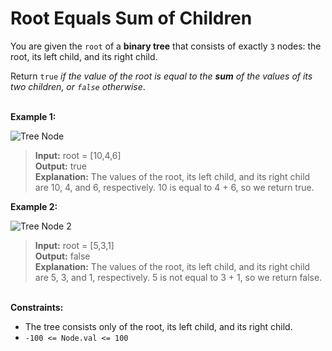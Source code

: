 # Root Equals Sum of Children

You are given the `root` of a **binary tree** that consists of exactly `3` nodes: the root, its left child, and its right child.

Return `true` *if the value of the root is equal to the **sum** of the values of its two children, or `false` otherwise*.

\
**Example 1:**

![Tree Node](https://res.cloudinary.com/fobabs/image/upload/v1693563851/data-structures-and-algorithms/tree-node_yq1p2a.png)

> **Input:** root = [10,4,6]\
> **Output:** true\
> **Explanation:** The values of the root, its left child, and its right child are 10, 4, and 6, respectively.
10 is equal to 4 + 6, so we return true.

**Example 2:**

![Tree Node 2](https://res.cloudinary.com/fobabs/image/upload/v1693563850/data-structures-and-algorithms/tree-node-2_xk3gkx.png)

> **Input:** root = [5,3,1]\
> **Output:** false\
> **Explanation:** The values of the root, its left child, and its right child are 5, 3, and 1, respectively.
5 is not equal to 3 + 1, so we return false.

\
**Constraints:**

- The tree consists only of the root, its left child, and its right child.
- `-100 <= Node.val <= 100`
